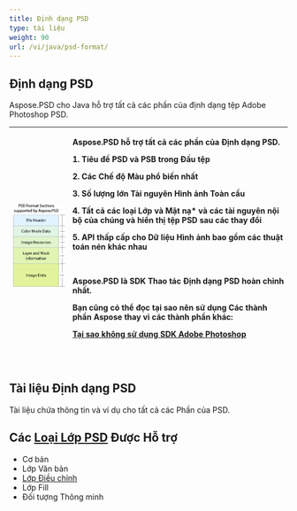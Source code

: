```yaml
---
title: Định dạng PSD
type: tài liệu
weight: 90
url: /vi/java/psd-format/
---
```


## **Định dạng PSD**
Aspose.PSD cho Java hỗ trợ tất cả các phần của định dạng tệp Adobe Photoshop PSD.

|![todo:image_alt_text](psd-file_1.png)|<p>Aspose.PSD hỗ trợ tất cả các phần của Định dạng PSD.</p><p>1. Tiêu đề PSD và PSB trong Đầu tệp</p><p>2. Các Chế độ Màu phổ biến nhất</p><p>3. Số lượng lớn Tài nguyên Hình ảnh Toàn cầu</p><p>4. Tất cả các loại Lớp và Mặt nạ* và các tài nguyên nội bộ của chúng và hiển thị tệp PSD sau các thay đổi</p><p>5. API thấp cấp cho Dữ liệu Hình ảnh bao gồm các thuật toán nén khác nhau</p><p> </p><p>Aspose.PSD là SDK Thao tác Định dạng PSD hoàn chỉnh nhất.</p><p>Bạn cũng có thể đọc tại sao nên sử dụng Các thành phần Aspose thay vì các thành phần khác:</p><p>[Tại sao không sử dụng SDK Adobe Photoshop](/vi/psd/java/why-not-adobe-photoshop-sdk-html/)</p><p> </p>|
| :- | :- |
## **Tài liệu Định dạng PSD**
Tài liệu chứa thông tin và ví dụ cho tất cả các Phần của PSD.

## **Các [Loại Lớp PSD](/vi/psd/java/layer-types/)** Được Hỗ trợ

- Cơ bản
- Lớp Văn bản
- [Lớp Điều chỉnh](/vi/psd/java/layer-types/adjustment-layer/)
- Lớp Fill
- Đối tượng Thông minh
